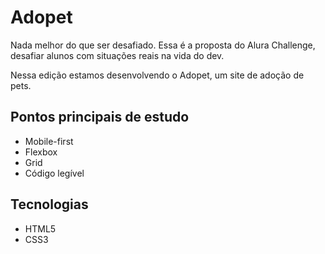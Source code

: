 # Adopet
Nada melhor do que ser desafiado. Essa é a proposta do Alura Challenge, desafiar alunos com situações reais na vida do dev. 

Nessa edição estamos desenvolvendo o Adopet, um site de adoção de pets.

## Pontos principais de estudo
* Mobile-first
* Flexbox
* Grid
* Código legível
## Tecnologias
* HTML5
* CSS3
